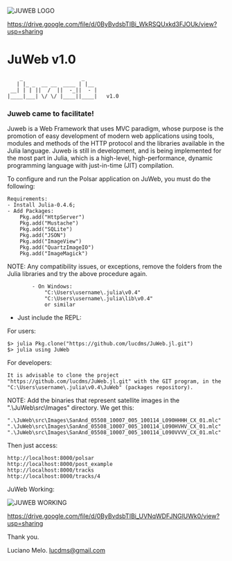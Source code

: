 ![JUWEB LOGO](https://scontent-gru2-1.xx.fbcdn.net/v/t1.0-9/16508576_1264883806922556_9165801245734248889_n.jpg?oh=a1a7d578720ea39064aaf1313fb7dec3&oe=594B3133)

https://drive.google.com/file/d/0ByBvdsbTIBi_WkRSQUxkd3FJOUk/view?usp=sharing

# JuWeb v1.0

```
    _                   _ 
   | |_ _  __ __  ____ | |__
 __| | | ||  /  ||  -_||  - |
|____|___| \/ \/ |____||____|	v1.0

```


### Juweb came to facilitate!

Juweb is a Web Framework that uses MVC paradigm, whose purpose is the promotion of easy development of modern web applications using tools, modules and methods of the HTTP protocol and the libraries available in the Julia language. Juweb is still in development, and is being implemented for the most part in Julia, which is a high-level, high-performance, dynamic programming language with just-in-time (JIT) compilation.

To configure and run the Polsar application on JuWeb, you must do the following:
```
Requirements:
- Install Julia-0.4.6;
- Add Packages:
	Pkg.add("HttpServer")
	Pkg.add("Mustache")
	Pkg.add("SQLite")
	Pkg.add("JSON")
	Pkg.add("ImageView")
	Pkg.add("QuartzImageIO")
	Pkg.add("ImageMagick")	
```
NOTE: Any compatibility issues, or exceptions, remove the folders from the Julia libraries and try the above procedure again.
```
		- On Windows:
			"C:\Users\username\.julia\v0.4"
			"C:\Users\username\.julia\lib\v0.4"
			or similar
```

- Just include the REPL:

For users:
```
$> julia Pkg.clone("https://github.com/lucdms/JuWeb.jl.git")
$> julia using JuWeb
```

For developers:
```
It is advisable to clone the project "https://github.com/lucdms/JuWeb.jl.git" with the GIT program, in the "C:\Users\username\.julia\v0.4\JuWeb" (packages repository).
```

NOTE: Add the binaries that represent satellite images in the ".\JuWeb\src\Images" directory. We get this:
```
".\JuWeb\src\Images\SanAnd_05508_10007_005_100114_L090HHHH_CX_01.mlc"
".\JuWeb\src\Images\SanAnd_05508_10007_005_100114_L090HVHV_CX_01.mlc"
".\JuWeb\src\Images\SanAnd_05508_10007_005_100114_L090VVVV_CX_01.mlc"
```

Then just access:
```
http://localhost:8000/polsar
http://localhost:8000/post_example
http://localhost:8000/tracks
http://localhost:8000/tracks/4
```


JuWeb Working:

![JUWEB WORKING](https://scontent-gru2-1.xx.fbcdn.net/v/t1.0-9/16682012_1264883960255874_8231054305525312709_n.jpg?oh=46108a8f860e4319ddfb9be27db21067&oe=594BD199)

https://drive.google.com/file/d/0ByBvdsbTIBi_UVNqWDFJNGlUWk0/view?usp=sharing


Thank you.

Luciano Melo.
lucdms@gmail.com
